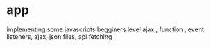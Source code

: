# app
implementing some javascripts begginers level ajax , function , event listeners, ajax, json files, api fetching
